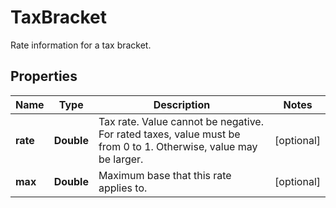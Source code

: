 

# TaxBracket

Rate information for a tax bracket.
## Properties

Name | Type | Description | Notes
------------ | ------------- | ------------- | -------------
**rate** | **Double** | Tax rate. Value cannot be negative. For rated taxes, value must be from 0 to 1. Otherwise, value may be larger. |  [optional]
**max** | **Double** | Maximum base that this rate applies to. |  [optional]



